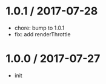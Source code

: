 
1.0.1 / 2017-07-28
==================

  * chore: bump to 1.0.1
  * fix: add renderThrottle

1.0.0 / 2017-07-27
==================

  * init
